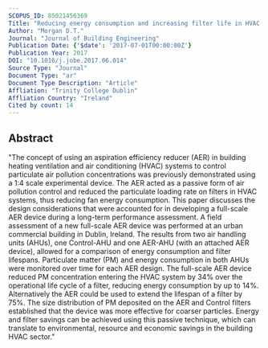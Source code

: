 ```yaml
---
SCOPUS_ID: 85021456369
Title: "Reducing energy consumption and increasing filter life in HVAC systems using an aspiration efficiency reducer: Long-term performance assessment at full-scale"
Author: "Morgan D.T."
Journal: "Journal of Building Engineering"
Publication Date: {'$date': '2017-07-01T00:00:00Z'}
Publication Year: 2017
DOI: "10.1016/j.jobe.2017.06.014"
Source Type: "Journal"
Document Type: "ar"
Document Type Description: "Article"
Affliation: "Trinity College Dublin"
Affliation Country: "Ireland"
Cited by count: 14
---
```


## Abstract
"The concept of using an aspiration efficiency reducer (AER) in building heating ventilation and air conditioning (HVAC) systems to control particulate air pollution concentrations was previously demonstrated using a 1:4 scale experimental device. The AER acted as a passive form of air pollution control and reduced the particulate loading rate on filters in HVAC systems, thus reducing fan energy consumption. This paper discusses the design considerations that were accounted for in developing a full-scale AER device during a long-term performance assessment. A field assessment of a new full-scale AER device was performed at an urban commercial building in Dublin, Ireland. The results from two air handling units (AHUs), one Control-AHU and one AER-AHU (with an attached AER device), allowed for a comparison of energy consumption and filter lifespans. Particulate matter (PM) and energy consumption in both AHUs were monitored over time for each AER design. The full-scale AER device reduced PM concentration entering the HVAC system by 34% over the operational life cycle of a filter, reducing energy consumption by up to 14%. Alternatively the AER could be used to extend the lifespan of a filter by 75%. The size distribution of PM deposited on the AER and Control filters established that the device was more effective for coarser particles. Energy and filter savings can be achieved using this passive technique, which can translate to environmental, resource and economic savings in the building HVAC sector."

